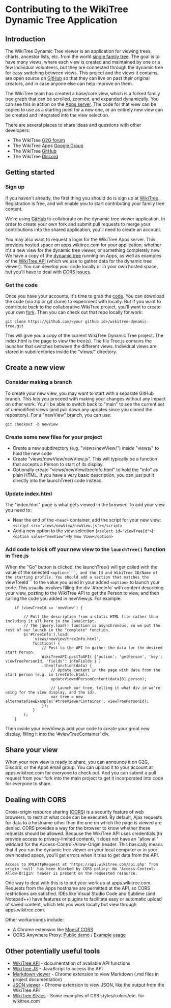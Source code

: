 # Contributing to the WikiTree Dynamic Tree Application

## Introduction

The WikiTree Dynamic Tree viewer is an application for viewing trees, charts, ancestor lists, etc. from the world [single family tree](https://www.wikitree.com/wiki/Help:Collaborative_Family_Tree). The goal is to have many views, where each view is created and maintained by one or a few individual volunteers, but they are connected through the dynamic tree for easy switching between views. This project and the views it contains, are open source on [GitHub](https://github.com/wikitree/wikitree-dynamic-tree) so that they can live on past their original creators, and in case anyone else can help improve on them.

The WikiTree team has created a base/core view, which is a forked family tree graph that can be scrolled, zoomed, and expanded dynamically. You can see this in action on the [Apps server](https://apps.wikitree.com/apps/wikitree-dynamic-tree/). The code for that view can be copied to use as a starting point for a new one, or an entirely new view can be created and integrated into the view selection.

There are several places to share ideas and questions with other developers:

* The WikiTree [G2G forum](https://www.wikitree.com/g2g/)
* The WikiTree Apps [Google Group](https://groups.google.com/g/WikiTreeApps/)
* The WikiTree [GitHub](https://github.com/wikitree/wikitree-dynamic-tree/)
* The WikiTree [Discord](https://discord.gg/9EMSdccnn3)


## Getting started

### Sign up

If you haven't already, the first thing you should do is sign up at [WikiTree](https://wikitree.com/). Registration is free, and will enable you to start contributing your family tree content. 

We're using [GitHub](https://github.com/wikitree/wikitree-dynamic-tree/) to collaborate on the dynamic tree viewer application. In order to create your own fork and submit pull requests to merge your contributions into the shared application, you'll need to create an account.

You may also want to request a login for the WikiTree Apps server. This provides hosted space on apps.wikitree.com for your application, whether it's a new view for the dynamic tree viewer, or something completely new. We have a copy of the [dynamic tree](https://apps.wikitree.com/apps/wikitree-dynamic-tree]) running on Apps, as well as examples of the [WikiTree API](https://apps.wikitree.com/apps/wikitree-api-examples/) (which we use to gather data for the dynamic tree viewer). You can develop your code locally or in your own hosted space, but you'll have to deal with [CORS issues](#dealing-with-cors). 

### Get the code

Once you have your accounts, it's time to grab the [code](https://github.com/wikitree/wikitree-dynamic-tree/). You can download the code (via zip or git clone) to experiment with locally. But if you want to contribute back to the collaborative WikiTree project, you'll want to create your own [fork](https://docs.github.com/en/get-started/quickstart/fork-a-repo). Then you can check out that repo locally for work:

````git clone https://github.com/<your github id>/wikitree-dynamic-tree.git````

This will give you a copy of the current WikiTree Dynamic Tree project. The index.html is the page to view the tree(s). The file Tree.js contains the launcher that switches between the different views. Individual views are stored in subdirectories inside the "views/" directory.

## Create a new view

### Consider making a branch

To create your new view, you may want to start with a separate GitHub branch. This lets you proceed with making your changes without any impact on other work. You'll be able to switch back to "main" to see the current set of unmodified views (and pull down any updates since you cloned the repository). For a "newView" branch, you can use:

````git checkout -b newView````

### Create some new files for your project

* Create a new subdirectory (e.g. "views/newView/") inside "views/" to hold the new code
* Create "views/newView/newView.js". This will typically be a function that accepts a Person to start of its display.
* Optionally create "views/newView/treeInfo.html" to hold the "info" as plain HTML. If you have a very basic description, you can just put it directly into the launchTree() code instead.

### Update index.html 

The "index.html" page is what gets viewed in the browser. To add your view you need to:

* Near the end of the ````<head>```` container, add the script for your new view: ````<script src="views/newView/newView.js"></script>````
* Add a new option to the view selection (````<select id="viewTreeId">````): ````<option value="newView">My New View</option>````


### Add code to kick off your new view to the ````launchTree()```` function in Tree.js

When the "Go" button is clicked, the launchTree() will get called with the value of the selected ````<option>```, and the Id and WikiTree ID/Name of the starting profile. You should add a section that matches the ````viewTreeId``` to the value you used in your added ````<option>```` to launch your code. This usually involves filling the div '#treeInfo' with content describing your view, posting to the WikiTree API to get the Person to view, and then calling the code you added in newView.js. For example:

````
	if (viewTreeId == 'newView') {

        // Pull the description from a static HTML file rather than including it all here in the JavaScript.
        // The jquery.load() function is asynchronous, so we put the rest of our launch in the "complete" function.
		$('#treeInfo').load(
			'views/newView/treeInfo.html',
			function() {
                // Post to the API to gather the data for the desired start Person.
				WikiTreeAPI.postToAPI( {'action': 'getPerson', 'key': viewTreePersonId, 'fields': infoFields } )
				.then(function(data) {
                    // Update content in the page with data from the start person (e.g. in treeInfo.html).
					updateViewedPersonContent(data[0].person);

                    // Launch our tree, telling it what div id we're using for the view display, and the id).
					var tree = new alternateViewExample('#treeViewerContainer', viewTreePersonId);
				});		
			}
		);
	}
````

Then inside your newView.js add your code to create your great new display, filling it into the '#viewTreeContainer' div.

## Share your view

When your new view is ready to share, you can announce it on G2G, Discord, or the Apps email group. You can upload it to your account at apps.wikitree.com for everyone to check out. And you can submit a pull request from your fork into the main project to get it incorporated into code for everyone to share.


## Dealing with CORS

Cross-origin resource sharing ([CORS](https://en.wikipedia.org/wiki/Cross-origin_resource_sharing)) is a security feature of web browsers, to restrict what code can be executed. By default, Ajax requests for data to a hostname other than the one on which the page is viewed are denied. CORS provides a way for the browser to know whether these requests should be allowed. Because the WikiTree API uses credentials (to provide access to privacy-limited content), it does not have an "allow all" wildcard for the Access-Control-Allow-Origin header. This basically means that if you run the dynamic tree viewer on your local computer or in your own hosted space, you'll get errors when it tries to get data from the API.

````
Access to XMLHttpRequest at 'https://api.wikitree.com/api.php' from origin 'null' has been blocked by CORS policy: No 'Access-Control-Allow-Origin' header is present on the requested resource.
````

One way to deal with this is to put your work up at apps.wikitree.com. Requests from the Apps hostname are permitted at the API, so CORS restrictions are satisfied. IDEs like Visual Studio Code and Sublime (and Notepad++) have features or plugins to facilitate easy or automatic upload of saved content, which lets you work locally but view through apps.wikitree.com.

Other workarounds include:

* A Chrome extension like [Moesif CORS](https://chrome.google.com/webstore/detail/moesif-origin-cors-change/digfbfaphojjndkpccljibejjbppifbc)
* CORS Anywhere Proxy: [Public demo](https://cors-anywhere.herokuapp.com/corsdemo) / [Example usage](https://stackblitz.com/edit/wikitree-getperson2?file=index.ts)


## Other potentially useful tools
* [WikiTree API](https://github.com/wikitree/wikitree-api) - documentation of available API functions
* [WikiTree JS](https://github.com/PeWu/wikitree-js) - JavaScript to access the API
* [Markdown viewer](https://chrome.google.com/webstore/detail/markdown-viewer/ckkdlimhmcjmikdlpkmbgfkaikojcbjk) - Chrome extension to view Markdown (.md files in project documentation)
* [JSON viewer](https://chrome.google.com/webstore/detail/json-viewer/gbmdgpbipfallnflgajpaliibnhdgobh) - Chrome extension to view JSON, like the output from the WikiTree API
* [WikiTree Styles](https://www.wikitree.com/css/examples.html) - Some examples of CSS styles/colors/etc. for wikitree.com
